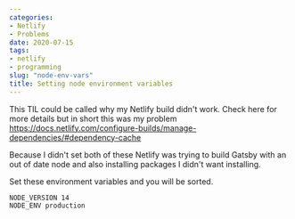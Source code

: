 ```yaml
---
categories:
- Netlify
- Problems
date: 2020-07-15
tags:
- netlify
- programming
slug: "node-env-vars"
title: Setting node environment variables
---
```

This TIL could be called why my Netlify build didn't work.
Check here for more details but in short this was my problem
https://docs.netlify.com/configure-builds/manage-dependencies/#dependency-cache

Because I didn't set both of these Netlify was trying to build Gatsby with an out of date node and also installing packages I didn't want installing.

Set these environment variables and you will be sorted.
```
NODE_VERSION 14
NODE_ENV production
```
